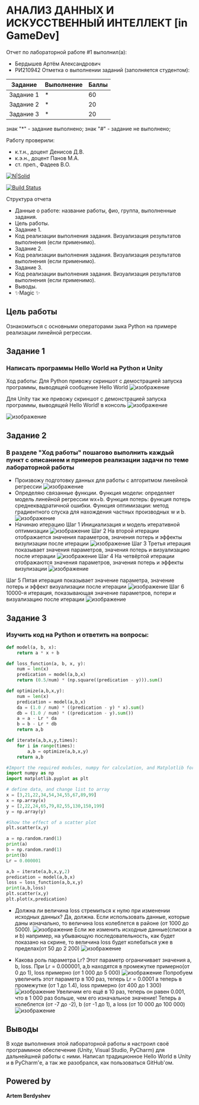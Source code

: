# АНАЛИЗ ДАННЫХ И ИСКУССТВЕННЫЙ ИНТЕЛЛЕКТ [in GameDev]
Отчет по лабораторной работе #1 выполнил(а):
- Бердышев Артём Александрович
- РИ210942
Отметка о выполнении заданий (заполняется студентом):

| Задание | Выполнение | Баллы |
| ------ | ------ | ------ |
| Задание 1 | * | 60 |
| Задание 2 | * | 20 |
| Задание 3 | * | 20 |

знак "*" - задание выполнено; знак "#" - задание не выполнено;

Работу проверили:
- к.т.н., доцент Денисов Д.В.
- к.э.н., доцент Панов М.А.
- ст. преп., Фадеев В.О.

[![N|Solid](https://cldup.com/dTxpPi9lDf.thumb.png)](https://nodesource.com/products/nsolid)

[![Build Status](https://travis-ci.org/joemccann/dillinger.svg?branch=master)](https://travis-ci.org/joemccann/dillinger)

Структура отчета

- Данные о работе: название работы, фио, группа, выполненные задания.
- Цель работы.
- Задание 1.
- Код реализации выполнения задания. Визуализация результатов выполнения (если применимо).
- Задание 2.
- Код реализации выполнения задания. Визуализация результатов выполнения (если применимо).
- Задание 3.
- Код реализации выполнения задания. Визуализация результатов выполнения (если применимо).
- Выводы.
- ✨Magic ✨

## Цель работы
Ознакомиться с основными операторами зыка Python на примере реализации линейной регрессии.

## Задание 1
### Написать программы Hello World на Python и Unity
Ход работы:
Для Python привожу скриншот с демострацией запуска программы, выводящей сообщение Hello World
![изображение](https://user-images.githubusercontent.com/104849066/190551973-c3371dba-1e45-4606-b3d4-0b706ffc42b3.png)

Для Unity так же привожу скриншот с демонстрацией запуска программы, выводящей Hello World! в консоль
![изображение](https://user-images.githubusercontent.com/104849066/190552824-dd21f803-94b0-447e-8094-a485880c2979.png)

![изображение](https://user-images.githubusercontent.com/104849066/190552725-a74b2dab-6353-4ab9-b5d0-de17bddc2386.png)

## Задание 2
### В разделе "Ход работы" пошагово выполнить каждый пункт с описанием и примеров реализации задачи по теме лабораторной работы
- Произвожу подготовку данных для работы с алгоритмом линейной регрессии
![изображение](https://user-images.githubusercontent.com/104849066/190554513-01d71899-a863-4808-8cf8-d70b561b913b.png)
- Определяю связанные функции. Функция модели: определяет модель линейной регрессии wx+b. Функция потерь: функция потерь среднеквадратичной ошибки. Функция оптимизации: метод градиентного спуска для нахождения частных производных w и b.
![изображение](https://user-images.githubusercontent.com/104849066/190555949-b4279f74-261d-49df-985a-96493f5a85da.png)
- Начинаю итерацию
Шаг 1 Инициализация и модель итеративной оптимизации
![изображение](https://user-images.githubusercontent.com/104849066/190557074-9204c94e-9584-41eb-acda-730fc031ec3a.png)
Шаг 2 На второй итерации отображается значения параметров, значения потерь и эффекты визулизации после итерации
![изображение](https://user-images.githubusercontent.com/104849066/190557269-b8c837f7-9e61-43c4-b0bd-37358406bc17.png)
Шаг 3 Третья итерация показывает значения параметров, значения потерь и визуализацию после итерации
![изображение](https://user-images.githubusercontent.com/104849066/190557490-64ed962f-8446-41ec-8914-306f7665ce75.png)
Шаг 4 На четвёртой итерации отображаются значения параметров, значения потерь и эффекты визулизации
![изображение](https://user-images.githubusercontent.com/104849066/190558151-fee00e07-780d-47ee-9eb3-be4317b87d10.png)

Шаг 5 Пятая итерация показывает значение параметра, значение потерь и эффект визуализации после итерации
![изображение](https://user-images.githubusercontent.com/104849066/190557714-d20bb3fb-f7c0-4a5a-b0fe-03c7cc204c89.png)
Шаг 6 10000-я итерация, показывающая значение параметров, потери и визуализацию после итерации
![изображение](https://user-images.githubusercontent.com/104849066/190557833-584abbe3-1481-488a-afce-94de60c97243.png)

## Задание 3
### Изучить код на Python и ответить на вопросы:
```py
def model(a, b, x):
    return a * x + b

def loss_function(a, b, x, y):
    num = len(x)
    predication = model(a,b,x)
    return (0.5/num) * (np.square((predication - y))).sum()

def optimize(a,b,x,y):
    num = len(x)
    predication = model(a,b,x)
    da = (1.0 / num) * ((predication - y) * x).sum()
    db = (1.0 / num) * ((predication - y).sum())
    a = a - Lr * da
    b = b - Lr * db
    return a,b

def iterate(a,b,x,y,times):
    for i in range(times):
        a,b = optimize(a,b,x,y)
    return a,b

#Import the required modules, numpy for calculation, and Matplotlib for drawing
import numpy as np
import matplotlib.pyplot as plt

# define data, and change list to array
x = [3,21,22,34,54,34,55,67,89,99]
x = np.array(x)
y = [2,22,24,65,79,82,55,130,150,199]
y = np.array(y)

#Show the effect of a scatter plot
plt.scatter(x,y)

a = np.random.rand(1)
print(a)
b = np.random.rand(1)
print(b)
Lr = 0.000001

a,b = iterate(a,b,x,y,2)
predication = model(a,b,x)
loss = loss_function(a,b,x,y)
print(a,b,loss)
plt.scatter(x,y)
plt.plot(x,predication)
```
- Должна ли величина loss стремиться к нулю при изменении исходных данных?
Да, должна. Если использовать данные, которые даны изначально, то величина loss колеблется в районе 
(от 1000 до 5000).
![изображение](https://user-images.githubusercontent.com/104849066/190559162-2ea91063-ac58-470b-95cd-d8e0473a98fc.png)
Если же изменить исходные данные(списки а и b) например, на убывающую последовательность, как будет показано на скрине, то величина loss будет колебаться уже в пределах(от 50 до 2 200)
![изображение](https://user-images.githubusercontent.com/104849066/190559504-26e167a0-decd-469f-a130-47e91722f84d.png)

- Какова роль параметра Lr?
Этот параметр ограничивает значения а, b, loss. При Lr = 0.000001, a,b находятся в промежутке примерно(от 0 до 1), loss примерно (от 1 000 до 5 000)
![изображение](https://user-images.githubusercontent.com/104849066/190560117-17eee3e5-7b42-4d6d-829b-8387aa121e2a.png)
Попробуем увеличить этот параметр в 100 раз, теперь Lr = 0.0001 a теперь в промежутке (от 1 до 1.4),
loss примерно (от 400 до 1 300)
![изображение](https://user-images.githubusercontent.com/104849066/190560577-17c0adf5-9dbb-4f26-837e-49c49716c5ca.png)
Увеличим его ещё в 10 раз, теперь он равен 0.001, что в 1 000 раз больше, чем его изначальное значение!
Теперь a колеблется (от -7 до -2), b (от -1 до 1), а loss (от 10 000 до 100 000)
![изображение](https://user-images.githubusercontent.com/104849066/190561073-e2b3d965-3ffc-425a-8115-08e038d7e1c3.png)

## Выводы
В ходе выполнения этой лабораторной работы я настроил своё программное обеспечение (Unity, Visual Studio, PyCharm) для дальнейшней работы с ними. Написал традиционное Hello World в Unity и в PyCharm'е,
а так же разобрался, как пользоваться GitHub'ом.

## Powered by

**Artem Berdyshev**
